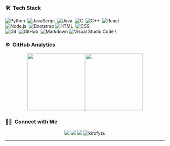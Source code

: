 
### 🛠 &nbsp;Tech Stack

![Python](https://img.shields.io/badge/-Python-05122A?style=flat&logo=python)&nbsp;
![JavaScript](https://img.shields.io/badge/-JavaScript-05122A?style=flat&logo=javascript)&nbsp;
![Java](https://img.shields.io/badge/-Java-05122A?style=flat&logo=Java&logoColor=FFA518)&nbsp;
![C](https://img.shields.io/badge/-C-05122A?style=flat&logo=C&logoColor=A8B9CC)&nbsp;
![C++](https://img.shields.io/badge/-C++-05122A?style=flat&logo=C%2B%2B&logoColor=00599C)&nbsp;
![React](https://img.shields.io/badge/-React-05122A?style=flat&logo=react)&nbsp;\
![Node.js](https://img.shields.io/badge/-Node.js-05122A?style=flat&logo=node.js)&nbsp;
![Bootstrap](https://img.shields.io/badge/-Bootstrap-05122A?style=flat&logo=bootstrap&logoColor=563D7C)
![HTML](https://img.shields.io/badge/-HTML-05122A?style=flat&logo=HTML5)&nbsp;
![CSS](https://img.shields.io/badge/-CSS-05122A?style=flat&logo=CSS3&logoColor=1572B6)&nbsp;\
![Git](https://img.shields.io/badge/-Git-05122A?style=flat&logo=git)&nbsp;
![GitHub](https://img.shields.io/badge/-GitHub-05122A?style=flat&logo=github)&nbsp;
![Markdown](https://img.shields.io/badge/-Markdown-05122A?style=flat&logo=markdown)
![Visual Studio Code](https://img.shields.io/badge/-Visual%20Studio%20Code-05122A?style=flat&logo=visual-studio-code&logoColor=007ACC)&nbsp;\

### ⚙️ &nbsp;GitHub Analytics

<p align="center">
<a href="https://github.com/KiroFyzu">
  <img height="180em" src="https://github-readme-stats-eight-theta.vercel.app/api?username=KiroFyzu&show_icons=true&theme=algolia&include_all_commits=true&count_private=true"/>
  <img height="180em" src="https://github-readme-stats-eight-theta.vercel.app/api/top-langs/?username=KiroFyzu&layout=compact&langs_count=8&theme=algolia"/>
</a>
</p>

### 🤝🏻 &nbsp;Connect with Me

<p align="center">
<a href="https://kiro.my.id"><img src="https://img.shields.io/badge/-kiro.my.id-3423A6?style=flat&logo=Google-Chrome&logoColor=white"/></a>
<a href="mailto:kirofyzu@gmail.com"><img src="https://img.shields.io/badge/-kirofyzu@gmail.com-D14836?style=flat&logo=Gmail&logoColor=white"/></a>
<a href="https://instagram.com/callme_kiro"><img src="https://img.shields.io/badge/-@callme_kiro_-E4405F?style=flat&logo=Instagram&logoColor=white"/></a>
<img src="https://komarev.com/ghpvc/?username=KiroFyzu&abbreviated=true&label=Profile%20views&color=0e75b6&style=flat" alt="kirofyzu"/> 
</p>

-----
